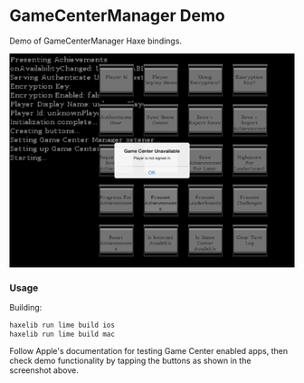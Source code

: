 # GameCenterManager Demo

Demo of GameCenterManager Haxe bindings.

![Screenshot of it working](https://github.com/Tw1ddle/haxe-gamecentermanager/blob/master/demo/screenshots/unavailable.png?raw=true "Screenshot")

### Usage ###

Building:
```
haxelib run lime build ios
haxelib run lime build mac
```

Follow Apple's documentation for testing Game Center enabled apps, then check demo functionality by tapping the buttons as shown in the screenshot above.